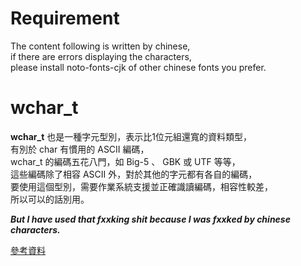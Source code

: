 # Requirement
The content following is written by chinese,  
if there are errors displaying the characters,  
please install noto-fonts-cjk of other chinese fonts you prefer.  
  
# wchar_t
**wchar_t** 也是一種字元型別，表示比1位元組還寬的資料類型，  
有別於 char 有慣用的 ASCII 編碼，  
 wchar_t 的編碼五花八門，如 Big-5 、 GBK 或 UTF 等等，  
這些編碼除了相容 ASCII 外，對於其他的字元都有各自的編碼，  
要使用這個型別，需要作業系統支援並正確識讀編碼，相容性較差，  
所以可以的話別用。  
  
***But I have used that fxxking shit because I was fxxked by chinese characters.***

[參考資料](https://zh.wikipedia.org/zh-tw/%E5%AF%AC%E5%AD%97%E5%85%83)
